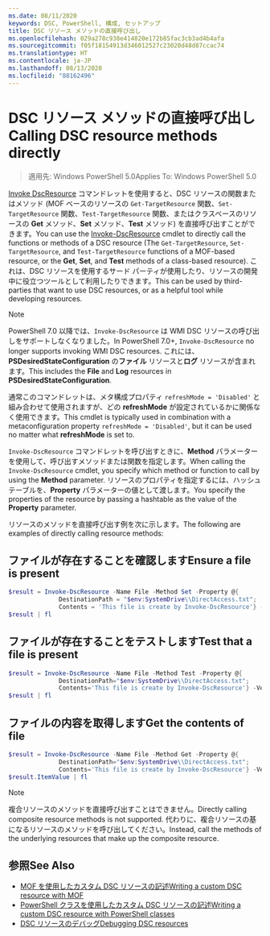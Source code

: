 ```yaml
---
ms.date: 08/11/2020
keywords: DSC, PowerShell, 構成, セットアップ
title: DSC リソース メソッドの直接呼び出し
ms.openlocfilehash: 029a278c938e414820e172b85fac3cb3ad4b4afa
ms.sourcegitcommit: f05f18154913d346012527c23020d48d87ccac74
ms.translationtype: HT
ms.contentlocale: ja-JP
ms.lasthandoff: 08/13/2020
ms.locfileid: "88162496"
---
```

# <a name="calling-dsc-resource-methods-directly"></a><span data-ttu-id="88b77-103">DSC リソース メソッドの直接呼び出し</span><span class="sxs-lookup"><span data-stu-id="88b77-103">Calling DSC resource methods directly</span></span>

><span data-ttu-id="88b77-104">適用先: Windows PowerShell 5.0</span><span class="sxs-lookup"><span data-stu-id="88b77-104">Applies To: Windows PowerShell 5.0</span></span>

<span data-ttu-id="88b77-105">[Invoke DscResource](/powershell/module/PSDesiredStateConfiguration/Invoke-DscResource) コマンドレットを使用すると、DSC リソースの関数またはメソッド (MOF ベースのリソースの `Get-TargetResource` 関数、`Set-TargetResource` 関数、`Test-TargetResource` 関数、またはクラスベースのリソースの **Get** メソッド、**Set** メソッド、**Test** メソッド) を直接呼び出すことができます。</span><span class="sxs-lookup"><span data-stu-id="88b77-105">You can use the [Invoke-DscResource](/powershell/module/PSDesiredStateConfiguration/Invoke-DscResource) cmdlet to directly call the functions or methods of a DSC resource (The `Get-TargetResource`, `Set-TargetResource`, and `Test-TargetResource` functions of a MOF-based resource, or the **Get**, **Set**, and **Test** methods of a class-based resource).</span></span> <span data-ttu-id="88b77-106">これは、DSC リソースを使用するサード パーティが使用したり、リソースの開発中に役立つツールとして利用したりできます。</span><span class="sxs-lookup"><span data-stu-id="88b77-106">This can be used by third-parties that want to use DSC resources, or as a helpful tool while developing resources.</span></span>

> [!NOTE]
> <span data-ttu-id="88b77-107">PowerShell 7.0 以降では、`Invoke-DscResource` は WMI DSC リソースの呼び出しをサポートしなくなりました。</span><span class="sxs-lookup"><span data-stu-id="88b77-107">In PowerShell 7.0+, `Invoke-DscResource` no longer supports invoking WMI DSC resources.</span></span> <span data-ttu-id="88b77-108">これには、**PSDesiredStateConfiguration** の**ファイル** リソースと**ログ** リソースが含まれます。</span><span class="sxs-lookup"><span data-stu-id="88b77-108">This includes the **File** and **Log** resources in **PSDesiredStateConfiguration**.</span></span>

<span data-ttu-id="88b77-109">通常このコマンドレットは、メタ構成プロパティ `refreshMode = 'Disabled'` と組み合わせて使用されますが、どの **refreshMode** が設定されているかに関係なく使用できます。</span><span class="sxs-lookup"><span data-stu-id="88b77-109">This cmdlet is typically used in combination with a metaconfiguration property `refreshMode = 'Disabled'`, but it can be used no matter what **refreshMode** is set to.</span></span>

<span data-ttu-id="88b77-110">`Invoke-DscResource` コマンドレットを呼び出すときに、**Method** パラメーターを使用して、呼び出すメソッドまたは関数を指定します。</span><span class="sxs-lookup"><span data-stu-id="88b77-110">When calling the `Invoke-DscResource` cmdlet, you specify which method or function to call by using the **Method** parameter.</span></span> <span data-ttu-id="88b77-111">リソースのプロパティを指定するには、ハッシュ テーブルを、**Property** パラメーターの値として渡します。</span><span class="sxs-lookup"><span data-stu-id="88b77-111">You specify the properties of the resource by passing a hashtable as the value of the **Property** parameter.</span></span>

<span data-ttu-id="88b77-112">リソースのメソッドを直接呼び出す例を次に示します。</span><span class="sxs-lookup"><span data-stu-id="88b77-112">The following are examples of directly calling resource methods:</span></span>

## <a name="ensure-a-file-is-present"></a><span data-ttu-id="88b77-113">ファイルが存在することを確認します</span><span class="sxs-lookup"><span data-stu-id="88b77-113">Ensure a file is present</span></span>

```powershell
$result = Invoke-DscResource -Name File -Method Set -Property @{
              DestinationPath = "$env:SystemDrive\\DirectAccess.txt";
              Contents = 'This file is create by Invoke-DscResource'} -Verbose
$result | fl
```

## <a name="test-that-a-file-is-present"></a><span data-ttu-id="88b77-114">ファイルが存在することをテストします</span><span class="sxs-lookup"><span data-stu-id="88b77-114">Test that a file is present</span></span>

```powershell
$result = Invoke-DscResource -Name File -Method Test -Property @{
              DestinationPath="$env:SystemDrive\\DirectAccess.txt";
              Contents='This file is create by Invoke-DscResource'} -Verbose
$result | fl
```

## <a name="get-the-contents-of-file"></a><span data-ttu-id="88b77-115">ファイルの内容を取得します</span><span class="sxs-lookup"><span data-stu-id="88b77-115">Get the contents of file</span></span>

```powershell
$result = Invoke-DscResource -Name File -Method Get -Property @{
              DestinationPath="$env:SystemDrive\\DirectAccess.txt";
              Contents='This file is create by Invoke-DscResource'} -Verbose
$result.ItemValue | fl
```

>[!NOTE]
> <span data-ttu-id="88b77-116">複合リソースのメソッドを直接呼び出すことはできません。</span><span class="sxs-lookup"><span data-stu-id="88b77-116">Directly calling composite resource methods is not supported.</span></span> <span data-ttu-id="88b77-117">代わりに、複合リソースの基になるリソースのメソッドを呼び出してください。</span><span class="sxs-lookup"><span data-stu-id="88b77-117">Instead, call the methods of the underlying resources that make up the composite resource.</span></span>

## <a name="see-also"></a><span data-ttu-id="88b77-118">参照</span><span class="sxs-lookup"><span data-stu-id="88b77-118">See Also</span></span>

- [<span data-ttu-id="88b77-119">MOF を使用したカスタム DSC リソースの記述</span><span class="sxs-lookup"><span data-stu-id="88b77-119">Writing a custom DSC resource with MOF</span></span>](../resources/authoringResourceMOF.md)
- [<span data-ttu-id="88b77-120">PowerShell クラスを使用したカスタム DSC リソースの記述</span><span class="sxs-lookup"><span data-stu-id="88b77-120">Writing a custom DSC resource with PowerShell classes</span></span>](../resources/authoringResourceClass.md)
- [<span data-ttu-id="88b77-121">DSC リソースのデバッグ</span><span class="sxs-lookup"><span data-stu-id="88b77-121">Debugging DSC resources</span></span>](../troubleshooting/debugResource.md)
